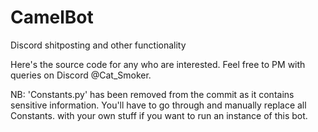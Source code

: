 # CamelBot
Discord shitposting and other functionality

Here's the source code for any who are interested. Feel free to PM with queries on Discord @Cat_Smoker.

NB: 'Constants.py' has been removed from the commit as it contains sensitive information. You'll have to go through and manually replace all Constants.<X> with your own stuff if you want to run an instance of this bot.
